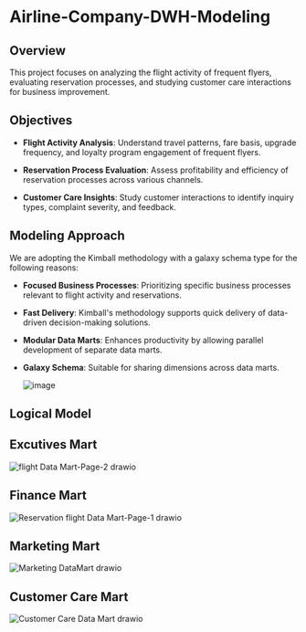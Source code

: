 # Airline-Company-DWH-Modeling

## Overview
This project focuses on analyzing the flight activity of frequent flyers, evaluating reservation processes, and studying customer care interactions for business improvement.

## Objectives
- **Flight Activity Analysis**: Understand travel patterns, fare basis, upgrade frequency, and loyalty program engagement of frequent flyers.
  
- **Reservation Process Evaluation**: Assess profitability and efficiency of reservation processes across various channels.
  
- **Customer Care Insights**: Study customer interactions to identify inquiry types, complaint severity, and feedback.

## Modeling Approach
We are adopting the Kimball methodology with a galaxy schema type for the following reasons:
- **Focused Business Processes**: Prioritizing specific business processes relevant to flight activity and reservations.
  
- **Fast Delivery**: Kimball's methodology supports quick delivery of data-driven decision-making solutions.
  
- **Modular Data Marts**: Enhances productivity by allowing parallel development of separate data marts.
  
- **Galaxy Schema**: Suitable for sharing dimensions across data marts.

  ![image](https://github.com/AliMagdy100/Airline-Company-DWH-Modeling/assets/87953057/f2458639-40dd-4b02-80b2-06d0b263c6d5)


## Logical Model

## Excutives Mart

   ![flight Data Mart-Page-2 drawio](https://github.com/AliMagdy100/Airline-Company-DWH-Modeling/assets/87953057/20bade94-d38d-40dc-b8cf-2a67d3baff5c)

## Finance Mart

   ![Reservation flight Data Mart-Page-1 drawio](https://github.com/AliMagdy100/Airline-Company-DWH-Modeling/assets/87953057/bf105a7c-e7fa-452c-9198-4aa9a1e0ca18)

## Marketing Mart
   ![Marketing DataMart drawio](https://github.com/AliMagdy100/Airline-Company-DWH-Modeling/assets/87953057/b3d0e2fe-5ffd-4793-8bc7-fd9368baffb1)

## Customer Care Mart
![Customer Care Data Mart drawio](https://github.com/AliMagdy100/Airline-Company-DWH-Modeling/assets/87953057/04b9f559-c447-4efd-8078-97e429fc6edd)
